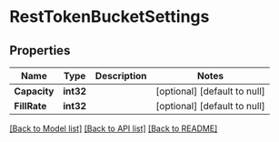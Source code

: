 # RestTokenBucketSettings

## Properties
Name | Type | Description | Notes
------------ | ------------- | ------------- | -------------
**Capacity** | **int32** |  | [optional] [default to null]
**FillRate** | **int32** |  | [optional] [default to null]

[[Back to Model list]](../README.md#documentation-for-models) [[Back to API list]](../README.md#documentation-for-api-endpoints) [[Back to README]](../README.md)

